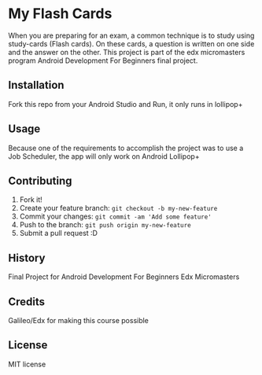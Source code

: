 # My Flash Cards

When you are preparing for an exam, a common technique is to study using study-cards (Flash cards). On these cards, a question is written on one side and the answer on the other. This project is part of the edx micromasters program Android Development For Beginners final project.

## Installation

Fork this repo from your Android Studio and Run, it only runs in lollipop+

## Usage

Because one of the requirements to accomplish the project was to use a Job Scheduler, the app will only work on Android Lollipop+ 

## Contributing

1. Fork it!
2. Create your feature branch: `git checkout -b my-new-feature`
3. Commit your changes: `git commit -am 'Add some feature'`
4. Push to the branch: `git push origin my-new-feature`
5. Submit a pull request :D

## History

Final Project for Android Development For Beginners Edx Micromasters

## Credits

Galileo/Edx for making this course possible

## License

MIT license
